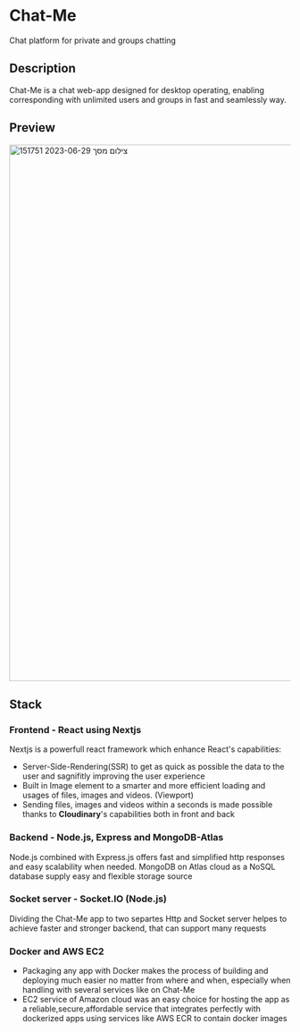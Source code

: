 # Chat-Me

Chat platform for private and groups chatting

## Description

Chat-Me is a chat web-app designed for desktop operating, enabling corresponding
with unlimited users and groups in fast and seamlessly way.

## Preview

<img width="959" alt="צילום מסך 2023-06-29 151751" src="https://github.com/guykabi/Chat-Me/assets/99081637/7cb26e2b-8a0d-4bd5-96aa-d7d6a322d03a">

## Stack

### Frontend - React using Nextjs

Nextjs is a powerfull react framework which enhance React's capabilities:

- Server-Side-Rendering(SSR) to get as quick as possible the data to the user and sagnifitly improving the user experience
- Built in Image element to a smarter and more efficient loading and usages of files, images and videos. (Viewport)
- Sending files, images and videos within a seconds is made possible thanks to **Cloudinary**'s capabilities both in front and back

### Backend - Node.js, Express and MongoDB-Atlas

Node.js combined with Express.js offers fast and simplified http responses and easy scalability when needed.
MongoDB on Atlas cloud as a NoSQL database supply easy and flexible storage source

### Socket server - Socket.IO (Node.js)

Dividing the Chat-Me app to two separtes Http and Socket server helpes to achieve faster and stronger backend, that can support many requests

### Docker and AWS EC2

- Packaging any app with Docker makes the process of building and deploying much easier no matter from where and when, especially when handling with several services like on Chat-Me
- EC2 service of Amazon cloud was an easy choice for hosting the app as a reliable,secure,affordable service that integrates perfectly with dockerized apps using services like AWS ECR to contain docker images
